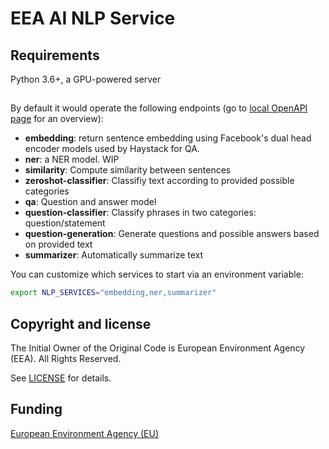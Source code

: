 # EEA AI NLP Service

## Requirements

Python 3.6+, a GPU-powered server

##

By default it would operate the following endpoints (go to
[local OpenAPI page](http://localhost:8000/docs) for an overview):

- **embedding**: return sentence embedding using Facebook's dual head encoder
  models used by Haystack for QA.
- **ner**: a NER model. WIP
- **similarity**: Compute similarity between sentences
- **zeroshot-classifier**: Classifiy text according to provided possible
  categories
- **qa**: Question and answer model
- **question-classifier**: Classify phrases in two categories:
  question/statement
- **question-generation**: Generate questions and possible answers based on
  provided text
- **summarizer**: Automatically summarize text

You can customize which services to start via an environment variable:

```bash
export NLP_SERVICES="embedding,ner,summarizer"
```

<!-- ## Installation/Setup -->
<!-- Makefile provided to get you up and going quickly. -->
<!-- ```bash -->
<!-- make setup -->
<!-- ``` -->
<!--  -->
<!-- ## Run It -->
<!-- 1. Start your  app with: -->
<!-- ```bash -->
<!-- poetry run uvicorn app.main:app -->
<!-- ``` -->
<!--  -->
<!-- 2. Go to [http://localhost:8000/docs](http://localhost:8000/docs). -->
<!--  -->
<!-- 3. You can use the sample payload from the `docs/sample_payload.json` file when trying out the house price prediction model using the API. -->
<!--    ![Prediction with example payload](./docs/sample_payload.png) -->
<!--  -->
<!-- ## Testing -->
<!-- Makefile provided to provide test suite. -->
<!-- ```bash -->
<!-- make test -->
<!-- ``` -->
<!--  -->
<!-- ## Linting & Formatting -->
<!-- Makefile provided to provide linting & formatting suite. -->
<!-- ```bash -->
<!-- make format -->
<!-- ``` -->

## Copyright and license

The Initial Owner of the Original Code is European Environment Agency (EEA).
All Rights Reserved.

See [LICENSE](https://github.com/eea/nlp-service/blob/master/LICENSE) for details.

## Funding

[European Environment Agency (EU)](http://eea.europa.eu)
